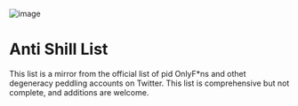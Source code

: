 ![image](https://github.com/antishillaktion/antishill/assets/142376199/c60b72dc-593d-4dd4-b452-b21c0b0f7add)

# Anti Shill List

This list is a mirror from the official list of pid OnlyF*ns and othet degeneracy peddling accounts on Twitter. This list is comprehensive but not complete, and additions are welcome.
